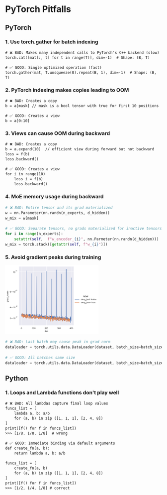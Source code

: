 # PyTorch Pitfalls


## PyTorch

### 1. Use torch.gather for batch indexing
```
# ❌ BAD: Makes many independent calls to PyTorch's C++ backend (slow)
torch.cat([mat[:, t] for t in range(T)], dim=-1)  # Shape: (B, T)

# ✅ GOOD: Single optimized operation (fast)
torch.gather(mat, T.unsqueeze(0).repeat(B, 1), dim=-1)  # Shape: (B, T)
```

### 2. PyTorch indexing makes copies leading to OOM
```
# ❌ BAD: Creates a copy
b = a[mask] // mask is a bool tensor with true for first 10 positions

# ✅ GOOD: Creates a view
b = a[0:10]
```

### 3. Views can cause OOM during backward
```
# ❌ BAD: Creates a copy
b = a.expand(10)  // efficient view during forward but not backward
loss = f(b)
loss.backward()

# ✅ GOOD: Creates a view
for i in range(10)
    loss_i = f(b)
    loss.backward()
```

### 4. MoE memory usage during backward
```python
# ❌ BAD: Entire tensor and its grad materialized
w = nn.Parameter(nn.randn(n_experts, d_hidden))
w_mix = w[mask]

# ✅ GOOD: Separate tensors, no grads materialized for inactive tensors
for i in range(n_experts):
    setattr(self,  f"w_encoder_{i}", nn.Parmeter(nn.randn(d_hidden)))
w_mix = torch.stack([getattr(self, f"w_{i}")])
```


### 5. Avoid gradient peaks during training

<img src="media/grads.png" alt="Gradient peaks visualization" width="300"/>

```python
# ❌ BAD: Last batch may cause peak in grad norm
dataloader = torch.utils.data.DataLoader(dataset, batch_size=batch_size, shuffle=True)

# ✅ GOOD: All batches same size
dataloader = torch.utils.data.DataLoader(dataset, batch_size=batch_size, shuffle=True, drop_last=True)
```





## Python

### 1. Loops and Lambda functions don't play well

```
# ❌ BAD: All lambdas capture final loop values
funcs_list = [
    lambda a, b: a/b
    for (a, b) in zip ([1, 1, 1], [2, 4, 8])
]
print([f() for f in funcs_list])
>>> [1/8, 1/8, 1/8]  # wrong

# ✅ GOOD: Immediate binding via default arguments
def create_fn(a, b):
    return lambda a, b: a/b

funcs_list = [ 
    create_fn(a, b)
    for (a, b) in zip ([1, 1, 1], [2, 4, 8])
]
print([f() for f in funcs_list])
>>> [1/2, 1/4, 1/8] # correct
```


